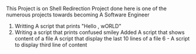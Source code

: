 This Project is on Shell Redirection 
Project done here is one of the numerous projects towards becoming A Software Engineer
1. Writting A script that prints "Hello , wORLD"
2. Writing a script that prints confused smiley
Added A script that shows content of a file
A script that display the last 10 lines of a file
6 - A script to display third line of content
